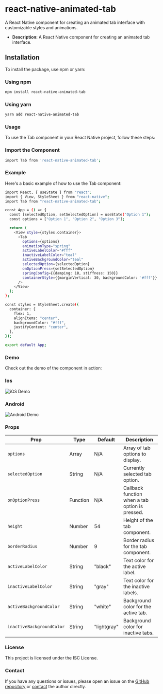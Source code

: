 # react-native-animated-tab

A React Native component for creating an animated tab interface with customizable styles and animations.

- **Description**: A React Native component for creating an animated tab interface.

## Installation

To install the package, use npm or yarn:

### Using npm

```bash
npm install react-native-animated-tab
```

### Using yarn

```bash
yarn add react-native-animated-tab
```

### Usage

To use the Tab component in your React Native project, follow these steps:

### Import the Component

```bash
import Tab from 'react-native-animated-tab';
```

### Example

Here's a basic example of how to use the Tab component:

```bash
import React, { useState } from "react";
import { View, StyleSheet } from "react-native";
import Tab from "react-native-animated-tab";

const App = () => {
  const [selectedOption, setSelectedOption] = useState("Option 1");
  const options = ["Option 1", "Option 2", "Option 3"];

  return (
    <View style={styles.container}>
      <Tab
        options={options}
        animationType="spring"
        activeLabelColor="#fff"
        inactiveLabelColor="teal"
        activeBackgroundColor="teal"
        selectedOption={selectedOption}
        onOptionPress={setSelectedOption}
        springConfig={{damping: 18, stiffness: 150}}
        containerStyle={{marginVertical: 30, backgroundColor: '#fff'}}
      />
    </View>
  );
};

const styles = StyleSheet.create({
  container: {
    flex: 1,
    alignItems: "center",
    backgroundColor: "#fff",
    justifyContent: "center",
  },
});

export default App;

```

### Demo

Check out the demo of the component in action:

### Ios

![iOS Demo](https://miro.medium.com/v2/resize:fit:438/format:webp/1*y7S4KHNryN4jJklaDsRxBQ.gif)

### Android

![Android Demo](https://miro.medium.com/v2/resize:fit:438/format:webp/1*2sxYnp_lju7cRvK15jWfdg.gif)

### Props

| Prop                      | Type     | Default     | Description                                     |
| ------------------------- | -------- | ----------- | ----------------------------------------------- |
| `options`                 | Array    | N/A         | Array of tab options to display.                |
| `selectedOption`          | String   | N/A         | Currently selected tab option.                  |
| `onOptionPress`           | Function | N/A         | Callback function when a tab option is pressed. |
| `height`                  | Number   | 54          | Height of the tab component.                    |
| `borderRadius`            | Number   | 9           | Border radius for the tab component.            |
| `activeLabelColor`        | String   | "black"     | Text color for the active label.                |
| `inactiveLabelColor`      | String   | "gray"      | Text color for the inactive labels.             |
| `activeBackgroundColor`   | String   | "white"     | Background color for the active tab.            |
| `inactiveBackgroundColor` | String   | "lightgray" | Background color for inactive tabs.             |

### License

This project is licensed under the ISC License.

### Contact

If you have any questions or issues, please open an issue on the [GitHub repository](https://github.com/mehuljetani/react-native-animated-tab) or [contact](https://github.com/mehuljetani) the author directly.
